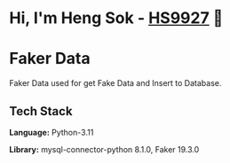 # Hi, I'm Heng Sok - [HS9927](https://github.com/HS9927) 👋 

# Faker Data
Faker Data used for get Fake Data and Insert to Database.


## Tech Stack

**Language:** Python-3.11

**Library:** mysql-connector-python 8.1.0, Faker 19.3.0
 


